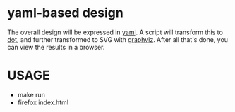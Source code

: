 yaml-based design
========

The overall design will be expressed in [yaml](https://yaml.org/).  A script
will transform this to [dot](https://www.graphviz.org/doc/info/lang.html), and
further transformed to SVG with [graphviz](https://graphviz.gitlab.io/).  After
all that's done, you can view the results in a browser.

# USAGE

* make run
* firefox index.html
